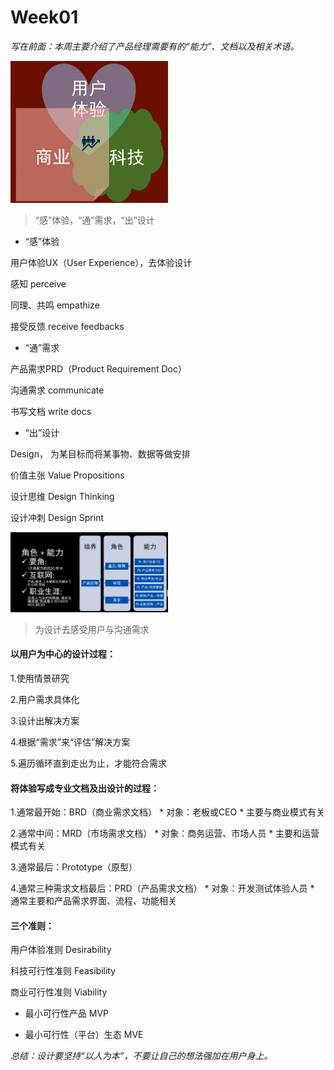 # Week01

*写在前面：本周主要介绍了产品经理需要有的“能力”、文档以及相关术语。*


<img src="images/huizong.png" width="50%;" margin="2px;">

> “感”体验，“通”需求，“出”设计

* “感”体验

用户体验UX（User Experience），去体验设计

感知 perceive

同理、共鸣 empathize

接受反馈 receive feedbacks

* “通”需求

产品需求PRD（Product Requirement Doc）

沟通需求 communicate

书写文档 write docs


* “出”设计

Design， 为某目标而将某事物、数据等做安排

价值主张 Value Propositions

设计思维 Design Thinking

设计冲刺 Design Sprint

<img src="images/anpai.png" width="50%;" margin="2px;">

> 为设计去感受用户与沟通需求

#### 以用户为中心的设计过程：

1.使用情景研究

2.用户需求具体化

3.设计出解决方案

4.根据“需求”来“评估”解决方案

5.遍历循环直到走出为止，才能符合需求

#### 将体验写成专业文档及出设计的过程：

1.通常最开始：BRD（商业需求文档）
     * 对象：老板或CEO
     * 主要与商业模式有关
     
2.通常中间：MRD（市场需求文档）
     * 对象：商务运营、市场人员
     * 主要和运营模式有关
     
3.通常最后：Prototype（原型）

4.通常三种需求文档最后：PRD（产品需求文档）
     * 对象：开发测试体验人员
     * 通常主要和产品需求界面、流程、功能相关
     
     
#### 三个准则：

用户体验准则 Desirability

科技可行性准则 Feasibility

商业可行性准则 Viability

* 最小可行性产品 MVP

* 最小可行性（平台）生态 MVE


*总结：设计要坚持“以人为本”，不要让自己的想法强加在用户身上。*

